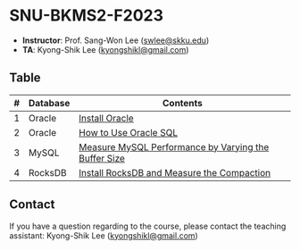 # SNU-BKMS2-F2023

- **Instructor**: Prof. Sang-Won Lee (swlee@skku.edu)
- **TA**:         Kyong-Shik Lee (kyongshikl@gmail.com)

## Table
|# | Database | Contents | 
| --- | ---- | --- | 
| 1 | Oracle | [Install Oracle]() |
| 2 | Oracle | [How to Use Oracle SQL]() |
| 3 | MySQL  |  [Measure MySQL Performance by Varying the Buffer Size]() |
| 4 | RocksDB | [Install RocksDB and Measure the Compaction](./rocksdb/README.md) |

## Contact
If you have a question regarding to the course, please contact the teaching assistant: Kyong-Shik Lee (kyongshikl@gmail.com)

